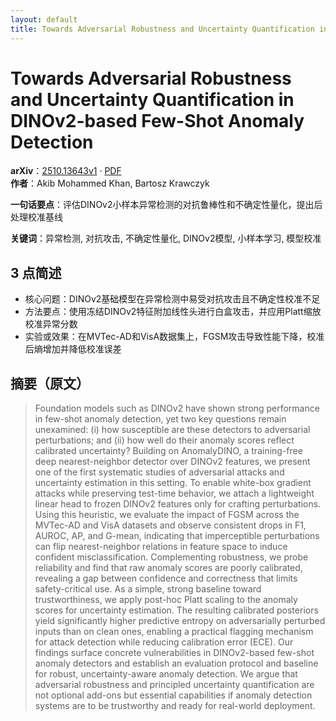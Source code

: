 ```yaml
---
layout: default
title: Towards Adversarial Robustness and Uncertainty Quantification in DINOv2-based Few-Shot Anomaly Detection
---
```


# Towards Adversarial Robustness and Uncertainty Quantification in DINOv2-based Few-Shot Anomaly Detection
**arXiv**：[2510.13643v1](https://arxiv.org/abs/2510.13643) · [PDF](https://arxiv.org/pdf/2510.13643.pdf)  
**作者**：Akib Mohammed Khan, Bartosz Krawczyk  

**一句话要点**：评估DINOv2小样本异常检测的对抗鲁棒性和不确定性量化，提出后处理校准基线

**关键词**：异常检测, 对抗攻击, 不确定性量化, DINOv2模型, 小样本学习, 模型校准

## 3 点简述
- 核心问题：DINOv2基础模型在异常检测中易受对抗攻击且不确定性校准不足
- 方法要点：使用冻结DINOv2特征附加线性头进行白盒攻击，并应用Platt缩放校准异常分数
- 实验或效果：在MVTec-AD和VisA数据集上，FGSM攻击导致性能下降，校准后熵增加并降低校准误差

## 摘要（原文）

> Foundation models such as DINOv2 have shown strong performance in few-shot
> anomaly detection, yet two key questions remain unexamined: (i) how susceptible
> are these detectors to adversarial perturbations; and (ii) how well do their
> anomaly scores reflect calibrated uncertainty? Building on AnomalyDINO, a
> training-free deep nearest-neighbor detector over DINOv2 features, we present
> one of the first systematic studies of adversarial attacks and uncertainty
> estimation in this setting. To enable white-box gradient attacks while
> preserving test-time behavior, we attach a lightweight linear head to frozen
> DINOv2 features only for crafting perturbations. Using this heuristic, we
> evaluate the impact of FGSM across the MVTec-AD and VisA datasets and observe
> consistent drops in F1, AUROC, AP, and G-mean, indicating that imperceptible
> perturbations can flip nearest-neighbor relations in feature space to induce
> confident misclassification. Complementing robustness, we probe reliability and
> find that raw anomaly scores are poorly calibrated, revealing a gap between
> confidence and correctness that limits safety-critical use. As a simple, strong
> baseline toward trustworthiness, we apply post-hoc Platt scaling to the anomaly
> scores for uncertainty estimation. The resulting calibrated posteriors yield
> significantly higher predictive entropy on adversarially perturbed inputs than
> on clean ones, enabling a practical flagging mechanism for attack detection
> while reducing calibration error (ECE). Our findings surface concrete
> vulnerabilities in DINOv2-based few-shot anomaly detectors and establish an
> evaluation protocol and baseline for robust, uncertainty-aware anomaly
> detection. We argue that adversarial robustness and principled uncertainty
> quantification are not optional add-ons but essential capabilities if anomaly
> detection systems are to be trustworthy and ready for real-world deployment.

